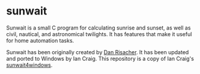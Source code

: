 # sunwait
Sunwait is a small C program for calculating sunrise and sunset, as well as civil, nautical, and astronomical twilights. It has features that make it useful for home automation tasks.

Sunwait has been originally created by [Dan Risacher](https://www.risacher.org/sunwait/).
It has been updated and ported to Windows by Ian Craig. This repository is a copy of Ian Craig's [sunwait4windows](http://sourceforge.net/projects/sunwait4windows/).
